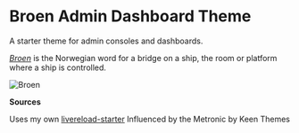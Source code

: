 # Broen Admin Dashboard Theme

A starter theme for admin consoles and dashboards.

*[Broen](https://no.wikipedia.org/wiki/Bro_(skip))* is the Norwegian word for a
bridge on a ship, the room or platform where a ship is controlled.

![Broen](https://upload.wikimedia.org/wikipedia/commons/thumb/4/40/Bridge_of_the_RV_Sikuliaq.jpg/320px-Bridge_of_the_RV_Sikuliaq.jpg)


**Sources**

Uses my own [livereload-starter](https://github.com/julianfresco/livereload-starter)
Influenced by the Metronic by Keen Themes
